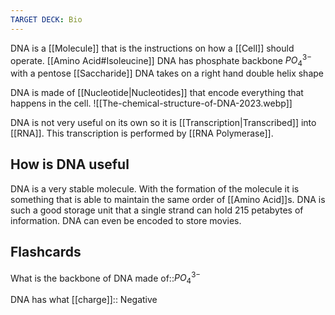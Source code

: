 ```yaml
---
TARGET DECK: Bio
---
```

DNA is a [[Molecule]] that is the instructions on how a [[Cell]] should operate. [[Amino Acid#Isoleucine]]
DNA has phosphate backbone $PO^{3-}_4$ with a pentose [[Saccharide]]
DNA takes on a right hand double helix shape

DNA is made of [[Nucleotide|Nucleotides]] that encode everything that happens in the cell.
![[The-chemical-structure-of-DNA-2023.webp]]

DNA is not very useful on its own so it is [[Transcription|Transcribed]] into [[RNA]]. This transcription is performed by [[RNA Polymerase]].

## How is DNA useful
DNA is a very stable molecule. With the formation of the molecule it is something that is able to maintain the same order of [[Amino Acid]]s. DNA is such a good storage unit that a single strand can hold 215 petabytes of information. DNA can even be encoded to store movies.





## Flashcards
What is the backbone of DNA made of::$PO^{3-}_4$
<!--ID: 1692599410645-->

DNA has what [[charge]]:: Negative
<!--ID: 1692599410651-->

